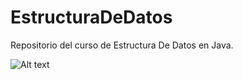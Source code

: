 # EstructuraDeDatos
Repositorio del curso de Estructura De Datos en Java. 

<img title="a title" alt="Alt text" src="images/Datastructures-675085374g">



